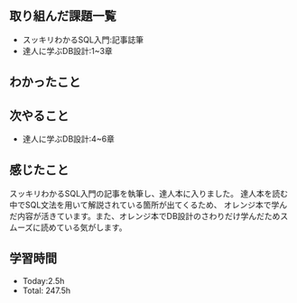 ## 取り組んだ課題一覧
- スッキリわかるSQL入門:記事誌筆
- 達人に学ぶDB設計:1~3章

## わかったこと
## 次やること
- 達人に学ぶDB設計:4~6章
## 感じたこと
スッキリわかるSQL入門の記事を執筆し、達人本に入りました。
達人本を読む中でSQL文法を用いて解説されている箇所が出てくるため、
オレンジ本で学んだ内容が活きています。また、オレンジ本でDB設計のさわりだけ学んだためスムーズに読めている気がします。
## 学習時間
- Today:2.5h
- Total: 247.5h